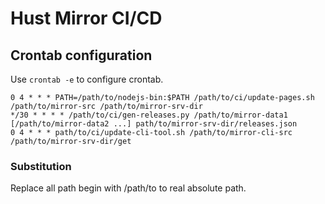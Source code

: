 # Hust Mirror CI/CD

## Crontab configuration
Use `crontab -e` to configure crontab.  
```
0 4 * * * PATH=/path/to/nodejs-bin:$PATH /path/to/ci/update-pages.sh /path/to/mirror-src /path/to/mirror-srv-dir
*/30 * * * * /path/to/ci/gen-releases.py /path/to/mirror-data1 [/path/to/mirror-data2 ...] path/to/mirror-srv-dir/releases.json
0 4 * * * path/to/ci/update-cli-tool.sh /path/to/mirror-cli-src /path/to/mirror-srv-dir/get
```

### Substitution   
Replace all path begin with /path/to to real absolute path.  

